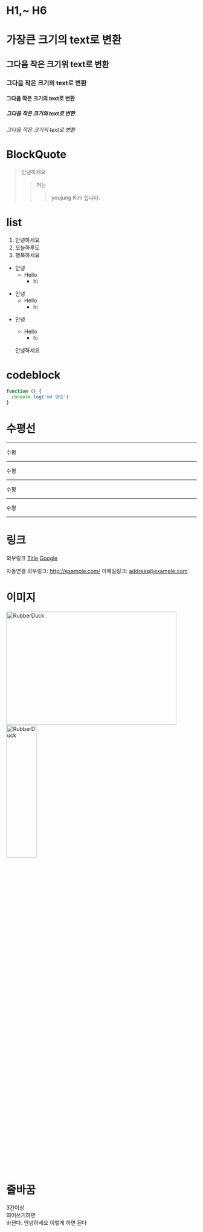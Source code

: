 # H1,~ H6

# 가장큰 크기의 text로 변환

## 그다음 작은 크기위 text로 변환

### 그다음 작은 크기의 text로 변환

#### 그다음 작은 크기의 text로 변환

##### 그다음 작은 크기의 text로 변환

###### 그다음 작은 크기의 text로 변환

# BlockQuote

> 안녕하세요
>
> > 저는
> >
> > > youjung Kim 입니다.

# list

1. 안녕하세요
2. 오늘하루도
3. 행복하세요

- 안녕
  - Hello
    - hi

* 안녕
  - Hello
    - hi

- 안녕

  - Hello
    - hi

  안녕하세요

# codeblock

```javascript
function () {
  console.log('md 연습')
}
```

# 수평선

---

수평

---

수평

---

수평

---

수평

---

# 링크

외부링크
[Title](link)
[Google](https://google.com, "google link")

자동연결
외부링크: <http://example.com/>
이메일링크: <address@example.com>`

# 이미지

<img src="/path/to/img.jpg" width="450px" height="300px" title="px(픽셀) 크기 설정" alt="RubberDuck"></img><br/>
<img src="/path/to/img.jpg" width="40%" height="30%" title="px(픽셀) 크기 설정" alt="RubberDuck"></img>

# 줄바꿈

3칸이상   
띄어쓰기하면   
바뀐다.
안녕하세요   이렇게   하면   된다
